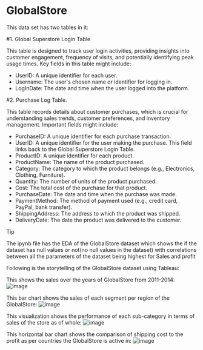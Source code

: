 # GlobalStore
This data set has two tables in it:

#1. Global Superstore Login Table

  This table is designed to track user login activities, providing insights into customer engagement, frequency of visits, and potentially identifying peak usage times. Key fields in this table might include:
  - UserID: A unique identifier for each user.
  - Username: The user's chosen name or identifier for logging in.
  - LogInDate: The date and time when the user logged into the platform.


#2. Purchase Log Table.

  This table records details about customer purchases, which is crucial for understanding sales trends, customer preferences, and inventory management. Important fields might include:

  - PurchaseID: A unique identifier for each purchase transaction.
  - UserID: A unique identifier for the user making the purchase. This field links back to the Global Superstore Login Table.
  - ProductID: A unique identifier for each product.
  - ProductName: The name of the product purchased.
  - Category: The category to which the product belongs (e.g., Electronics, Clothing, Furniture).
  - Quantity: The number of units of the product purchased.
  - Cost: The total cost of the purchase for that product.
  - PurchaseDate: The date and time when the purchase was made.
  - PaymentMethod: The method of payment used (e.g., credit card, PayPal, bank transfer).
  - ShippingAddress: The address to which the product was shipped.
  - DeliveryDate: The date the product was delivered to the customer.


> [!TIP]
> The ipynb file has the EDA of the GlobalStore dataset which shows the if the dataset has null values or not(no null values in the dataset) with correlations between all the parameters of the dataset being highest for Sales and profit

Following is the storytelling of the GlobalStore dataset using Tableau:

This shows the sales over the years of GlobalStore from 2011-2014:
![image](https://github.com/yuno-gen/GlobalStore/assets/81225964/ca4b7bd5-590e-4859-a265-e58a28b84947)


This bar chart shows the sales of each segment per region of the GlobalStore:
![image](https://github.com/yuno-gen/GlobalStore/assets/81225964/6289b7db-ca3d-4515-a63c-7c0ef1835be3)

This visualization shows the performance of each sub-category in terms of sales of the store as of whole:
![image](https://github.com/yuno-gen/GlobalStore/assets/81225964/585ca081-c97e-4357-9654-2bd0d9418df9)

This horizontal bar chart shows the comparison of shipping cost to the profit as per countries the GlobalStore is active in:
![image](https://github.com/yuno-gen/GlobalStore/assets/81225964/e14bf8ff-3325-41cf-a9ee-e686e30bf496)

